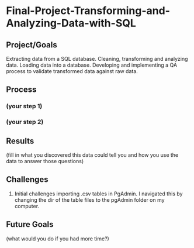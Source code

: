 # Final-Project-Transforming-and-Analyzing-Data-with-SQL

## Project/Goals
Extracting data from a SQL database.
Cleaning, transforming and analyzing data.
Loading data into a database.
Developing and implementing a QA process to validate transformed data against raw data.

## Process
### (your step 1)
### (your step 2)

## Results
(fill in what you discovered this data could tell you and how you use the data to answer those questions)

## Challenges 
1. Initial challenges importing .csv tables in PgAdmin. I navigated this by changing the dir of the table files to the pgAdmin folder on my computer.

## Future Goals
(what would you do if you had more time?)
